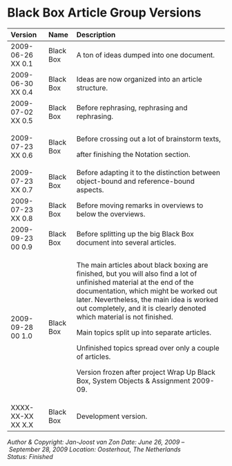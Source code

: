 ﻿Black Box Article Group Versions
================================

|**Version**|**Name**|**Description**|
| :- | :- | :- |
|2009-06-26 XX  0.1|Black Box|A ton of ideas dumped into one document.|
|2009-06-30 XX  0.4|Black Box|Ideas are now organized into an article structure.|
|2009-07-02 XX  0.5|Black Box|Before rephrasing, rephrasing and rephrasing.|
|2009-07-23 XX  0.6|Black Box|<p>Before crossing out a lot of brainstorm texts,</p><p>after finishing the Notation section.</p>|
|2009-07-23 XX  0.7|Black Box|Before adapting it to the distinction between object-bound and reference-bound aspects.|
|2009-07-23 XX  0.8|Black Box|Before moving remarks in overviews to below the overviews.|
|2009-09-23 00  0.9|Black Box|Before splitting up the big Black Box document into several articles.|
|2009-09-28 00  1.0|Black Box|<p>The main articles about black boxing are finished, but you will also find a lot of unfinished material at the end of the documentation, which might be worked out later. Nevertheless, the main idea is worked out completely, and it is clearly denoted which material is not finished.</p><p>Main topics split up into separate articles.</p><p>Unfinished topics spread over only a couple of articles.</p><p>Version frozen after project Wrap Up Black Box, System Objects & Assignment 2009-09.</p>|
|XXXX-XX-XX XX  X.X|Black Box|Development version.|


*Author & Copyright: Jan-Joost van Zon        Date: June 26, 2009 – September 28, 2009        Location: Oosterhout, The Netherlands        Status: Finished*


